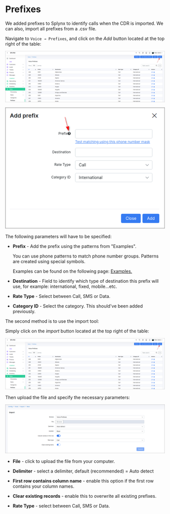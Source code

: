 Prefixes
========

We added prefixes to Splynx to identify calls when the CDR is imported. We can also, import all prefixes from a .csv file.

Navigate to `Voice → Prefixes`, and click on the *Add* button located at the top right of the table:

![Add prefixes](add_prefixes.png)

![Create prefixes](create_prefixes.png)

The following parameters will have to be specified:

* **Prefix** - Add the prefix using the patterns from "Examples".

  You can use phone patterns to match phone number groups.
  Patterns are created  using special symbols.

  Examples can be found on the following page:
  [Examples.](voice/prefixes/examples/examples.md)

* **Destination** - Field to identify which type of destination this prefix will use, for example: international, fixed, mobile...etc.


* **Rate Type** - Select between Call, SMS or Data.


* **Category ID** - Select the category. This should've been added previously.


The second method is to use the import tool:

Simply click on the *import* button located at the top right of the table:

![Add prefixes](add_prefixes.png)

Then upload the file and specify the necessary parameters:

![Import tool](import.png)

* **File** -  click to upload the file from your computer.

* **Delimiter** - select a delimiter, default (recommended) = Auto detect

* **First row contains column name** - enable this option if the first row contains your column names.

* **Clear existing records** - enable this to overwrite all existing prefixes.

* **Rate Type** - select between Call, SMS or Data.
